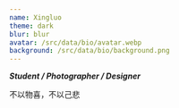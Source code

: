```yaml
---
name: Xingluo
theme: dark
blur: blur
avatar: /src/data/bio/avatar.webp
background: /src/data/bio/background.png
---
```

***Student / Photographer / Designer***

不以物喜，不以己悲
